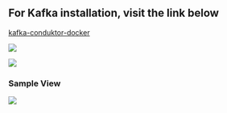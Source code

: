 ## For Kafka installation, visit the link below
[kafka-conduktor-docker](https://github.com/conduktor/kafka-stack-docker-compose)

![](https://github.com/Recard1on/Kafka-Stream-Visualization-Project/blob/main/docker-kafka-localhost-view.png)

![](https://github.com/Recard1on/Kafka-Stream-Visualization-Project/blob/main/EventStreams.jpg)

### Sample View
![](https://github.com/Recard1on/Kafka-Stream-Visualization-Project/blob/main/Figure%201%202023-10-10%2018-02-34.gif)


